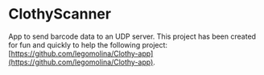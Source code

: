 # ClothyScanner
App to send barcode data to an UDP server. This project has been created for fun and quickly to help the following project: [https://github.com/legomolina/Clothy-app](https://github.com/legomolina/Clothy-app).
